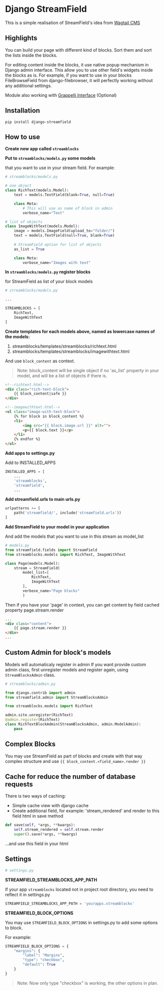 # Django StreamField

This is a simple realisation of StreamField's idea 
from [Wagtail CMS](https://wagtail.io)  

## Highlights
You can build your page with different kind of blocks. 
Sort them and sort the lists inside the blocks.

For editing content inside the blocks, it use native popup mechanism in Django admin interface.
This allow you to use other field's widgets inside the blocks as is.
For example, if you want to use in your blocks FileBrowseField
from django-filebrowser, it will perfectly working 
without any additional settings.

Module also working with [Grappelli Interface](https://github.com/sehmaschine/django-grappelli) (Optional)


## Installation
`pip install django-streamfield`

## How to use

**Create new app called `streamblocks`**

**Put to `streamblocks/models.py` some models**

that you want to use in your stream field.
For example:

```python
# streamblocks/models.py

# one object
class RichText(models.Model):
    text = models.TextField(blank=True, null=True)   

    class Meta:
        # This will use as name of block in admin
        verbose_name="Text"

# list of objects
class ImageWithText(models.Model):
    image = models.ImageField(upload_to="folder/")
    text = models.TextField(null=True, blank=True)
    
    # StreamField option for list of objects
    as_list = True

    class Meta:
        verbose_name="Images with text"
```

**In `streamblocks/models.py` register blocks**

for StreamField as list of your block models
```python
# streamblocks/models.py

...

STREAMBLOCKS = [
    RichText,
    ImageWithText
]
```

**Create templates for each models above, named as lowercase names of the models:**

1. streamblocks/templates/streamblocks/richtext.html
2. streamblocks/templates/streamblocks/imagewithtext.html

And use `block_content` as context.

> Note: block_content will be single object 
if no 'as_list' property in your model, 
and will be a list of objects if there is.

```html
<!--richtext.html-->
<div class="rich-text-block">
    {{ block_content|safe }}
</div>

<!--imagewithtext.html-->
<ul class="image-with-text-block">
    {% for block in block_content %}
    <li>
        <img src="{{ block.image.url }}" alt="">
        <p>{{ block.text }}</p>
    </li>
    {% endfor %}
</ul>
```

**Add apps to settings.py**

Add to INSTALLED_APPS

```python
INSTALLED_APPS = [
    ...
    'streamblocks',
    'streamfield',
    ...
```

**Add streamfield.urls to main urls.py**
```python
urlpatterns += [
    path('streamfield/', include('streamfield.urls'))
]
```

**Add StreamField to your model in your application**

And add the models that you want to use in this stream as model_list
```python
# models.py
from streamfield.fields import StreamField
from streamblocks.models import RichText, ImageWithText

class Page(models.Model):
    stream = StreamField(
        model_list=[ 
            RichText,
            ImageWithText
        ],
        verbose_name="Page blocks"
        )
```

Then if you have your 'page' in context, 
you can get content by field cached property page.stream.render
```html
...
<div class="content">
    {{ page.stream.render }}
</div>
...
```


## Custom Admin for block's models
Models will automaticaly register in admin
If you want provide custom admin class, 
first unregister models and register again, using `StreamBlocksAdmin` class.

```python
# streamblocks/admin.py

from django.contrib import admin
from streamfield.admin import StreamBlocksAdmin

from streamblocks.models import RichText

admin.site.unregister(RichText)
@admin.register(RichText)
class RichTextBlockAdmin(StreamBlocksAdmin, admin.ModelAdmin):
    pass
```

## Complex Blocks
You may use StreamField as part of blocks and create with that way complex structure
and use `{{ block_content.<field_name>.render }}`

## Cache for reduce the number of database requests
There is two ways of caching:
- Simple cache view with django cache 
- Create additional field, for example: 'stream_rendered'
and render to this field html in save method

```python
def save(self, *args, **kwargs):
    self.stream_rendered = self.stream.render
    super().save(*args, **kwargs)
```
...and use this field in your html

## Settings
```python
# settings.py
```
**STREAMFIELD_STREAMBLOCKS_APP_PATH**

If your app `streamblocks` located not in project root directory, you need to reflect it in settings.py
```python
STREAMFIELD_STREAMBLOCKS_APP_PATH = 'yourapps.streamblocks'
```

**STREAMFIELD_BLOCK_OPTIONS**

You may use `STREAMFIELD_BLOCK_OPTIONS` in settings.py to add some options to block.

For example:
```python
STREAMFIELD_BLOCK_OPTIONS = {
    "margins": {
        "label": "Margins",
        "type": "checkbox",
        "default": True
    }
}
```
> Note: Now only type "checkbox" is working, the other options in plan.

